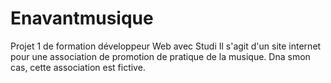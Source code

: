 # Enavantmusique
Projet 1 de formation développeur Web avec Studi
Il s'agit d'un site internet pour une association de promotion de pratique de la musique.
Dna smon cas, cette association est fictive.
